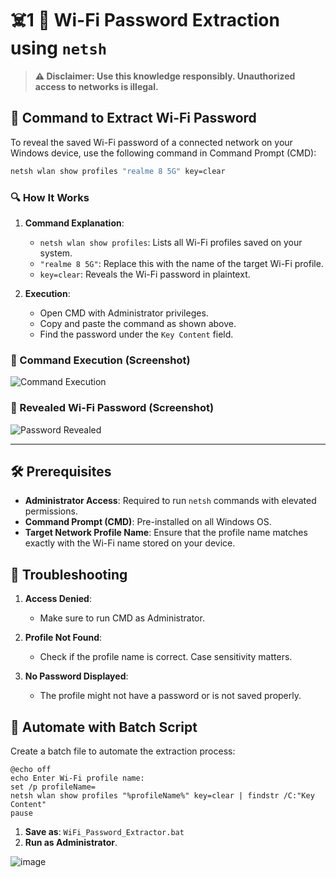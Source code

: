 # ☠️1 📡 Wi-Fi Password Extraction using `netsh`

> **⚠️ Disclaimer: Use this knowledge responsibly. Unauthorized access to networks is illegal.**

## 🚀 Command to Extract Wi-Fi Password

To reveal the saved Wi-Fi password of a connected network on your Windows device, use the following command in Command Prompt (CMD):

```bash
netsh wlan show profiles "realme 8 5G" key=clear
```

### 🔍 How It Works
1. **Command Explanation**:
   - `netsh wlan show profiles`: Lists all Wi-Fi profiles saved on your system.
   - `"realme 8 5G"`: Replace this with the name of the target Wi-Fi profile.
   - `key=clear`: Reveals the Wi-Fi password in plaintext.

2. **Execution**:
   - Open CMD with Administrator privileges.
   - Copy and paste the command as shown above.
   - Find the password under the `Key Content` field.

### 📸 Command Execution (Screenshot)
![Command Execution](https://github.com/user-attachments/assets/18011044-2c13-436b-b9ae-deebe05b069e)

### 🔑 Revealed Wi-Fi Password (Screenshot)
![Password Revealed](https://github.com/user-attachments/assets/d1b25850-53ac-4091-8a1c-f3c3cead3e18)

---

## 🛠 Prerequisites

- **Administrator Access**: Required to run `netsh` commands with elevated permissions.
- **Command Prompt (CMD)**: Pre-installed on all Windows OS.
- **Target Network Profile Name**: Ensure that the profile name matches exactly with the Wi-Fi name stored on your device.

## 🚧 Troubleshooting

1. **Access Denied**:
   - Make sure to run CMD as Administrator.

2. **Profile Not Found**:
   - Check if the profile name is correct. Case sensitivity matters.

3. **No Password Displayed**:
   - The profile might not have a password or is not saved properly.

## 🤖 Automate with Batch Script

Create a batch file to automate the extraction process:
```batch
@echo off
echo Enter Wi-Fi profile name:
set /p profileName=
netsh wlan show profiles "%profileName%" key=clear | findstr /C:"Key Content"
pause
```

1. **Save as**: `WiFi_Password_Extractor.bat`
2. **Run as Administrator**.

![image](https://github.com/user-attachments/assets/9f117455-2280-4db7-b32c-2eaaec2ed852)

